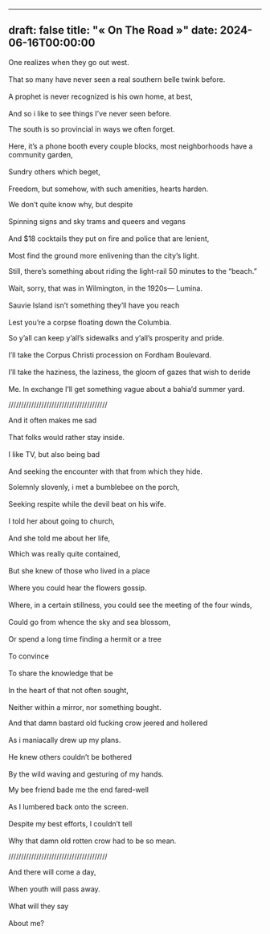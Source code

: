 
---
draft: false
title: "« On The Road »"
date: 2024-06-16T00:00:00
---
 
One realizes when they go out west. <br>  
That so many have never seen a real southern belle twink before. <br>  
A prophet is never recognized is his own home, at best, <br>  
And so i like to see things I’ve never seen before. <br>  

The south is so provincial in ways we often forget. <br>  
Here, it’s a phone booth every couple blocks, most neighborhoods have a community garden, <br>  
Sundry others which beget, <br>  
Freedom, but somehow, with such amenities, hearts harden. <br>  

We don’t quite know why, but despite <br>  
Spinning signs and sky trams and queers and vegans <br>  
And $18 cocktails they put on fire and police that are lenient, <br>  
Most find the ground more enlivening than the city’s light. <br>  

Still, there’s something about riding the light-rail 50 minutes to the “beach.” <br>  
Wait, sorry, that was in Wilmington, in the 1920s— Lumina. <br>  
Sauvie Island isn’t something they’ll have you reach <br>  
Lest you’re a corpse floating down the Columbia. <br>  

So y’all can keep y’all’s sidewalks and y’all’s prosperity and pride. <br>  
I’ll take the Corpus Christi procession on Fordham Boulevard. <br>  
I’ll take the haziness, the laziness, the gloom of gazes that wish to deride <br>  
Me. In exchange I’ll get something vague about a bahia’d summer yard. <br>  

///////////////////////////////////////

And it often makes me sad <br>  
That folks would rather stay inside. <br>  
I like TV, but also being bad <br>  
And seeking the encounter with that from which they hide. <br>  

Solemnly slovenly, i met a bumblebee on the porch, <br>  
Seeking respite while the devil beat on his wife. <br>  
I told her about going to church, <br>  
And she told me about her life, <br>  

Which was really quite contained, <br>  
But she knew of those who lived in a place <br>  
Where you could hear the flowers gossip. <br>  
Where, in a certain stillness, you could see the meeting of the four winds, <br>  
Could go from whence the sky and sea blossom, <br>  
Or spend a long time finding a hermit or a tree <br>  
To convince <br>  
To share the knowledge that be <br>  
In the heart of that not often sought, <br>  
Neither within a mirror, nor something bought. <br>  

And that damn bastard old fucking crow jeered and hollered <br>  
As i maniacally drew up my plans. <br>  
He knew others couldn’t be bothered <br>  
By the wild waving and gesturing of my hands. <br>  

My bee friend bade me the end fared-well <br>  
As I lumbered back onto the screen. <br>  
Despite my best efforts, I couldn’t tell <br>  
Why that damn old rotten crow had to be so mean. <br>  

///////////////////////////////////////

And there will come a day, <br>  
When youth will pass away. <br>  
What will they say <br>  
About me? <br>  